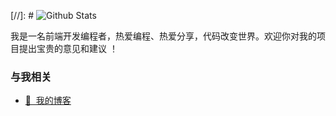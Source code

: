<!--
**dhjddcn/dhjddcn** is a ✨ _special_ ✨ repository because its `README.md` (this file) appears on your GitHub profile.

Here are some ideas to get you started:

- 🔭 I’m currently working on ...
- 🌱 I’m currently learning ...
- 👯 I’m looking to collaborate on ...
- 🤔 I’m looking for help with ...
- 💬 Ask me about ...
- 📫 How to reach me: ...
- 😄 Pronouns: ...
- ⚡ Fun fact: ...
-->

[//]: # ![Github Stats](https://github-readme-stats.vercel.app/api?username=dhjddcn)

我是一名前端开发编程者，热爱编程、热爱分享，代码改变世界。欢迎你对我的项目提出宝贵的意见和建议 ！

### 与我相关 
* [🎈&nbsp;&nbsp;我的博客](https://dhjdd.cn/)
